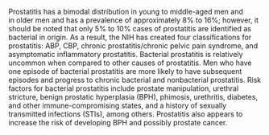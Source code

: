 Prostatitis has a bimodal distribution in young to middle-aged men and in older men and has a prevalence of approximately 8% to 16%; however, it should be noted that only 5% to 10% cases of prostatitis are identified as bacterial in origin. As a result, the NIH has created four classifications for prostatitis: ABP, CBP, chronic prostatitis/chronic pelvic pain syndrome, and asymptomatic inflammatory prostatitis. Bacterial prostatitis is relatively uncommon when compared to other causes of prostatitis. Men who have one episode of bacterial prostatitis are more likely to have subsequent episodes and progress to chronic bacterial and nonbacterial prostatitis. Risk factors for bacterial prostatitis include prostate manipulation, urethral stricture, benign prostatic hyperplasia (BPH), phimosis, urethritis, diabetes, and other immune-compromising states, and a history of sexually transmitted infections (STIs), among others. Prostatitis also appears to increase the risk of developing BPH and possibly prostate cancer.